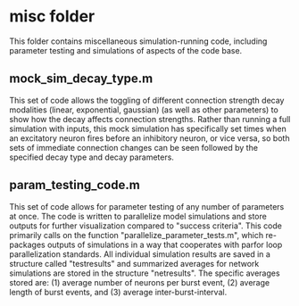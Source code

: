 # misc folder
This folder contains miscellaneous simulation-running code, including parameter testing and simulations of aspects of the code base.

## mock_sim_decay_type.m
This set of code allows the toggling of different connection strength decay modalities (linear, exponential, gaussian) (as well as other parameters) to show how the decay affects connection strengths. Rather than running a full simulation with inputs, this mock simulation has specifically set times when an excitatory neuron fires before an inhibitory neuron, or vice versa, so both sets of immediate connection changes can be seen followed by the specified decay type and decay parameters.

## param_testing_code.m
This set of code allows for parameter testing of any number of parameters at once. The code is written to parallelize model simulations and store outputs for further visualization compared to "success criteria". This code primarily calls on the function "parallelize_parameter_tests.m", which re-packages outputs of simulations in a way that cooperates with parfor loop parallelization standards. All individual simulation results are saved in a structure called "testresults" and summarized averages for network simulations are stored in the structure "netresults". The specific averages stored are: (1) average number of neurons per burst event, (2) average length of burst events, and (3) average inter-burst-interval.
